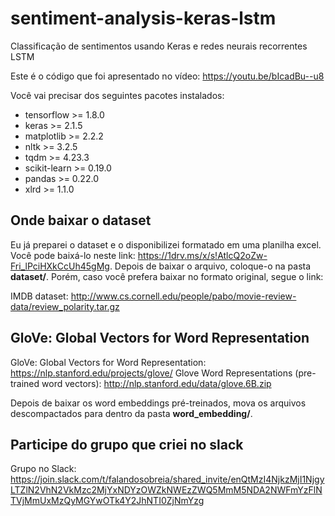 # sentiment-analysis-keras-lstm
Classificação de sentimentos usando Keras e redes neurais recorrentes LSTM

Este é o código que foi apresentado no vídeo: https://youtu.be/bIcadBu--u8

Você vai precisar dos seguintes pacotes instalados:

* tensorflow >= 1.8.0
* keras >= 2.1.5
* matplotlib >= 2.2.2
* nltk >= 3.2.5
* tqdm >= 4.23.3
* scikit-learn >= 0.19.0
* pandas >= 0.22.0
* xlrd >= 1.1.0

## Onde baixar o dataset

Eu já preparei o dataset e o disponibilizei formatado em uma planilha excel. Você pode baixá-lo neste link: https://1drv.ms/x/s!AtlcQ2oZw-Fri_lPciHXkCcUh45gMg. Depois de baixar o arquivo, coloque-o na pasta **dataset/**. Porém, caso
você prefera baixar no formato original, segue o link:

IMDB dataset: http://www.cs.cornell.edu/people/pabo/movie-review-data/review_polarity.tar.gz


## GloVe: Global Vectors for Word Representation

GloVe: Global Vectors for Word Representation: https://nlp.stanford.edu/projects/glove/
Glove Word Representations (pre-trained word vectors): http://nlp.stanford.edu/data/glove.6B.zip

Depois de baixar os word embeddings pré-treinados, mova os arquivos descompactados para dentro da pasta **word_embedding/**.

## Participe do grupo que criei no slack

Grupo no Slack: https://join.slack.com/t/falandosobreia/shared_invite/enQtMzI4NjkzMjI1NjgyLTZlN2VhN2VkMzc2MjYxNDYzOWZkNWEzZWQ5MmM5NDA2NWFmYzFlNTVjMmUxMzQyMGYwOTk4Y2JhNTI0ZjNmYzg
